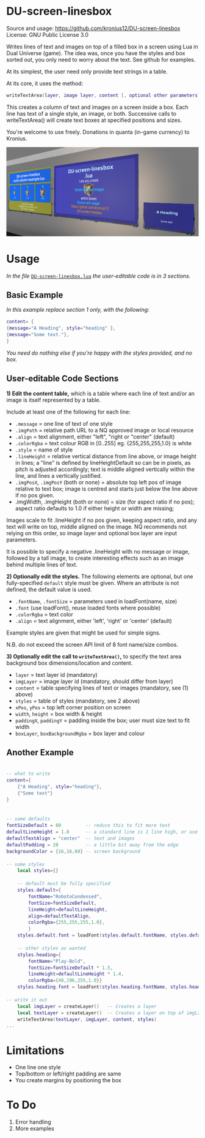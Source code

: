 # DU-screen-linesbox
Source and usage: https://github.com/kronius12/DU-screen-linesbox
License: GNU Public License 3.0

Writes lines of text and images on top of a filled box in a screen using Lua in Dual Universe (game).  The idea was, once you have the styles and box sorted out, you only need to worry about the text. See github for examples.

At its simplest, the user need only provide text strings in a table.

At its core, it uses the method:

```lua
writeTextArea(layer, image layer, content [, optional other parameters])
```

This creates a column of text and images on a screen inside a box. Each line has text of a single style, an image, or both. Successive calls to writeTextArea() will create text
boxes at specified positions and sizes.

You're welcome to use freely. Donations in quanta (in-game currency) to Kronius.

![Image showing examples](doc/screenshot-1.png)

# Usage

_In the file_ [`DU-screen-linesbox.lua`](code/DU-screen-linesbox.lua) _the user-editable code is in 3 sections._

## Basic Example

_In this example replace section 1 only, with the following:_

```lua
content= {
{message="A Heading", style="heading" },
{message="Some text."},
}
```
_You need do nothing else if you're happy with the styles provided, and no box._

## User-editable Code Sections

**1) Edit the content table,** which is a table where each line of text and/or an image is itself represented by a table.

Include at least one of the following for each line:

*  `.message` = one line of text of one style
*  `.imgPath` = relative path URL to a NQ approved image or local resource
*  `.align` = text alignment, either "left", "right or "center" (default)
*  `.colorRgba` = text colour RGB in [0..255] eg. {255,255,255,1.0} is white
*  `.style` = name of style
*  `.lineHeight` = relative vertical distance from line above, or image height in lines; a "line" is defined by lineHeightDefault so can be in pixels, as pitch is adjusted accordingly; text is middle aligned vertically within the line, and lines a vertically justified.
*  `.imgPosX`, `.imgPosY` (both or none) = absolute top left pos of image relative to text box;
     image is centred and starts just below the line above if no pos given.
*  .imgWidth, .imgHeight (both or none) = size (for aspect ratio if no pos); aspect ratio defaults to 1.0 if either height or width are missing;

  Images scale to fit .lineHeight if no pos given, keeping aspect ratio, and any text will write on top, middle aligned on the image. NQ recommends not relying on this order, so image layer and optional box layer are input parameters.
  
  It is possible to specify a negative .lineHeight with no message or image, followed by a tall image, to create interesting effects such as an image behind multiple lines of text.

**2) Optionally edit the styles.** The following elements are optional, but
one fully-specified `default` style must be given. Where an attribute is not defined, the default value is used.

* `.fontName`, `.fontSize` = parameters used in loadFont(name, size)
* `.font` (use loadFont(), reuse loaded fonts where possible)
* `.colorRgba` = text color
* `.align` = text alignment, either 'left', 'right' or 'center' (default)

Example styles are given that might be used for simple signs.

N.B. do not exceed the screen API limit of 8 font name/size combos.

**3) Optionally edit the call to `writeTextArea()`,** to specify the text area background box dimensions/location and content.

* `layer` = text layer id (mandatory)
* `imgLayer` = image layer id (mandatory, should differ from layer)
* `content` = table specifying lines of text or images (mandatory, see (1) above)
* `styles` = table of styles (mandatory, see 2 above)
* `xPos`, `yPos` = top left corner position on screen
* `width`, `height` = box width & height
* `paddingX`, `paddingY` = padding inside the box; user must size text to fit width
* `boxLayer`, `boxBackgroundRgba` = box layer and colour

## Another Example

```lua

-- what to write
content={
    {"A Heading", style="heading"},
    {"Some text"}
}


-- some defaults
fontSizeDefault = 60         -- reduce this to fit more text
defaultLineHeight = 1.0      -- a standard line is 1 line high, or use fontSizeDefault if you'd rather work in pixels
defaultTextAlign = "center"  -- text and images
defaultPadding = 20          -- a little bit away from the edge
backgroundColor = {16,16,60} -- screen background

-- some styles
    local styles={}

    -- default must be fully specified
    styles.default={ 
        fontName="RobotoCondensed", 
        fontSize=fontSizeDefault, 
        lineHeight=defaultLineHeight,
        align=defaultTextAlign,
        colorRgba={255,255,255,1.0},
        }
    styles.default.font = loadFont(styles.default.fontName, styles.default.fontSize)

    -- other styles as wanted
    styles.heading={
        fontName="Play-Bold", 
        fontSize=fontSizeDefault * 1.5, 
        lineHeight=defaultLineHeight * 1.4, 
        colorRgba={48,196,255,1.0}}
    styles.heading.font = loadFont(styles.heading.fontName, styles.heading.fontSize)

-- write it out
    local imgLayer = createLayer()   -- Creates a layer
    local textLayer = createLayer()  -- Creates a layer on top of imgLayer
    writeTextArea(textLayer, imgLayer, content, styles)
...
```

# Limitations

* One line one style
* Top/bottom or left/right padding are same
* You create margins by positioning the box

# To Do

1. Error handling
2. More examples
